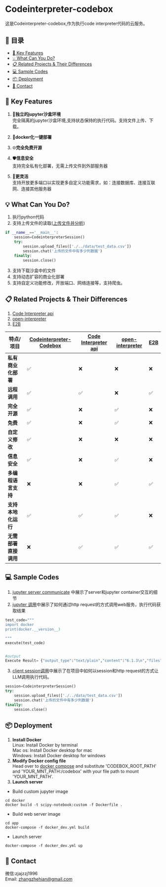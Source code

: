 # Codeinterpreter-codebox

这是Codeinterpreter-codebox,作为执行code interpreter代码的云服务。<br>

## 📜 目录
- [🎯 Key Features](#-key-features)
- [💡 What Can You Do?](#-what-can-you-do)
- [📋 Related Projects & Their Differences](#-related-projects--their-differences)
- [💻 Sample Codes](#-sample-codes)
- [📦 Deployment](#-deployment)
- [📧 Contact](#-contact)

## 🎯 Key Features
1. 🐍**独立的jupyter沙盒环境**  
完全隔离的jupyter沙盒环境,支持状态保持的执行代码。支持文件上传、下载。
2. 🐳**docker化一键部署**<br>

3. 🌐**完全免费开源**<br>
4. 🛡**信息安全**<br>
支持完全私有化部署，无需上传文件到外部服务器<br>
5. 🚀**更灵活** <br>
支持开放更多端口以实现更多自定义功能需求，如：连接数据库、连接互联网、连接其他服务器

## 💡 What Can You Do?
1. 执行python代码
2. 支持上传文件的读取([上传文件并分析](./examples/client/codeinterpreter_session.py))  
```python
if __name__=='__main__':
    session=CodeinterpreterSession()
    try:
        session.upload_files(['./../data/test_data.csv'])
        session.chat('上传的文件中有多少列数据')
    finally:
        session.close()
```
3. 支持下载沙盒中的文件
4. 支持动态扩容的商业化部署
5. 支持自定义功能修改，开放端口、网络连接等，支持爬虫。

## 📋 Related Projects & Their Differences
1. [Code Interpreter api](https://github.com/shroominic/codeinterpreter-api)
2. [open-interpreter](https://github.com/KillianLucas/open-interpreter) 
3. [E2B](https://github.com/e2b-dev/e2b) 


| 特点/项目 | [Codeinterpreter-Codebox](https://github.com/zhangzhejian/codeinterpreter-codebox) | [Code Interpreter api](https://github.com/shroominic/codeinterpreter-api) | [open-interpreter](https://github.com/KillianLucas/open-interpreter) | [E2B](https://github.com/e2b-dev/e2b) |
|---|---|---|---|---|
| **私有商业化部署** | ✅ | ❌ | ❌| ❌ |
| **远程调用** | ✅ |✅ | ❌ | ✅ |
| **完全开源** | ✅ | ❌ | ✅ | ❌ |
| **免费** | ✅ | ❌ | ✅ | ❌ |
| **自定义修改** | ✅ | ❌ | ❌| ❌ |
| **信息安全** | ✅ | ❌ | ✅ | ❌ |
| **多编程语言支持** | ❌ | ❌ | ✅ | ✅ |
| **支持本地化运行** | ✅ | ✅ | ✅ | ❌ |
| **无需部署直接调用** | ❌ | ✅ | ✅ | ✅ |



##  💻 Sample Codes

1. [jupyter server communicate](./examples/jupyter/jupyter_api_test.ipynb) 中展示了server和jupyter container交互的细节 
2. [jupyter 调用](./examples/jupyter/execute_dynamic_code.ipynb)中展示了如何通过http request的方式调用web服务，执行代码获取结果 
```python
test_code="""
import docker
print(docker.__version__)

"""
execute(test_code)


#output
Execute Result= {"output_type":"text/plain","content":"6.1.3\n","files":null}
```
3. [client session调用](./examples/client/codeinterpreter_session.py)中展示了在项目中如何以session和http request的方式让LLM调用执行代码。  
```python
session=CodeinterpreterSession()
try:
    session.upload_files(['./../data/test_data.csv'])
    session.chat('上传的文件中有多少列数据')
finally:
    session.close()
```

## 📦 Deployment
1. **Install Docker**  
Linux: Install Docker by terminal  
Mac os: Install Docker desktop for mac  
Windows: Install Docker desktop for windows
2. **Modify Docker config file**  
Head over to [docker compose](./app/docker_dev.yml) and substitute 'CODEBOX_ROOT_PATH' and 'YOUR_MNT_PATH:/codebox' with your file path to mount 'YOUR_MNT_PATH'.
3. **Launch server**
- Build custom jupyter image
```shell
cd docker
docker build -t scipy-notebook:custom -f Dockerfile .
```
- Build web server image
```shell
cd app
docker-compose -f docker_dev.yml build
```
- Launch server
```shell
docker-compose -f docker_dev.yml up
```

## 📧 Contact
微信:zjajzzj1996  
Email: [zhangzhehian@gmail.com](zhangzhehian@gmail.com)
